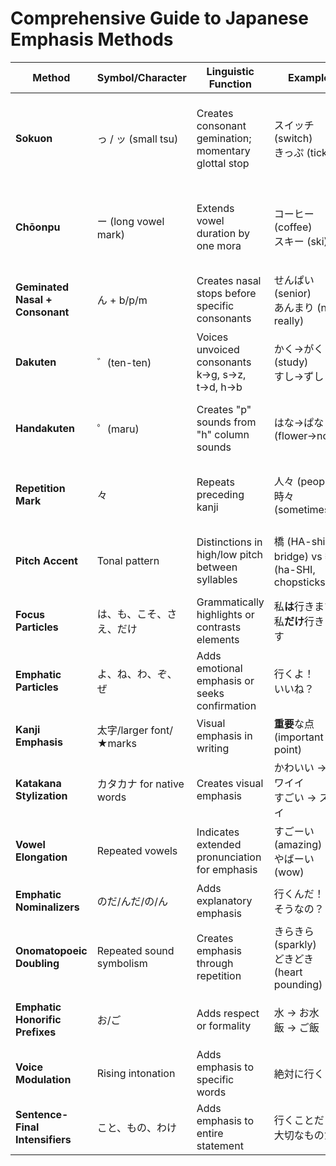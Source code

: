 # Comprehensive Guide to Japanese Emphasis Methods

| Method                          | Symbol/Character          | Linguistic Function                                  | Example                                         | Pronunciation                                      | Usage Context                              | Effect on Meaning                                                      | Historical Development                                                     |
| ------------------------------- | ------------------------- | ---------------------------------------------------- | ----------------------------------------------- | -------------------------------------------------- | ------------------------------------------ | ---------------------------------------------------------------------- | -------------------------------------------------------------------------- |
| **Sokuon**                      | っ / ッ (small tsu)       | Creates consonant gemination; momentary glottal stop | スイッチ (switch)<br>きっぷ (ticket)            | sui[pause]chi<br>ki[pause]pu                       | Loanwords, native vocabulary, onomatopoeia | Adds sharpness, precision to sound                                     | Developed to represent consonant clusters not native to Japanese phonology |
| **Chōonpu**                     | ー (long vowel mark)      | Extends vowel duration by one mora                   | コーヒー (coffee)<br>スキー (ski)               | koohii<br>sukii                                    | Primarily katakana words, some dialects    | Distinguishes meaning (e.g., ビル/biru building vs. ビール/biiru beer) | Originally from Chinese, standardized in modern Japanese                   |
| **Geminated Nasal + Consonant** | ん + b/p/m                | Creates nasal stops before specific consonants       | せんぱい (senior)<br>あんまり (not really)      | senpai<br>ammari                                   | Native vocabulary, compound words          | Smooths pronunciation at morpheme boundaries                           | Natural phonological process in Japanese                                   |
| **Dakuten**                     | ゛(ten-ten)               | Voices unvoiced consonants<br>k→g, s→z, t→d, h→b     | かく→がく (study)<br>すし→ずし                  | kaku→gaku<br>sushi→zushi                           | All Japanese vocabulary                    | Can completely change word meaning                                     | Derived from Sanskrit grammatical notation in the 9th century              |
| **Handakuten**                  | ゜(maru)                  | Creates "p" sounds from "h" column sounds            | はな→ぱな<br>(flower→nose)                      | hana→pana                                          | Native vocabulary, onomatopoeia            | Creates stronger articulation; often changes meaning                   | Later development than dakuten, standardized in Edo period                 |
| **Repetition Mark**             | 々                        | Repeats preceding kanji                              | 人々 (people)<br>時々 (sometimes)               | hitobito<br>tokidoki                               | Kanji compounds                            | Indicates repetition without rewriting the character                   | Developed from cursive writing as shorthand                                |
| **Pitch Accent**                | Tonal pattern             | Distinctions in high/low pitch between syllables     | 橋 (HA-shi, bridge) vs 箸 (ha-SHI, chopsticks)  | Accent on first vs. second syllable                | All native vocabulary                      | Can completely change meaning of homonyms                              | Ancient feature of Japanese, varies by regional dialect                    |
| **Focus Particles**             | は、も、こそ、さえ、だけ  | Grammatically highlights or contrasts elements       | 私**は**行きます<br>私**だけ**行きます          | watashi **wa** ikimasu<br>watashi **dake** ikimasu | All speech and writing                     | Changes nuance: "I will go" vs. "Only I will go"                       | Core feature of Japanese grammar since classical times                     |
| **Emphatic Particles**          | よ、ね、わ、ぞ、ぜ        | Adds emotional emphasis or seeks confirmation        | 行くよ！<br>いいね？                            | iku yo!<br>ii ne?                                  | Conversational speech                      | Adds assertiveness, questioning, or softening                          | Developed from classical auxiliary verbs                                   |
| **Kanji Emphasis**              | 太字/larger font/★marks   | Visual emphasis in writing                           | **重要**な点 (important point)                  | jūyō na ten                                        | Written documents, signs                   | Signals importance visually                                            | Modern typographical technique                                             |
| **Katakana Stylization**        | カタカナ for native words | Creates visual emphasis                              | かわいい → カワイイ<br>すごい → スゴイ          | kawaii<br>sugoi                                    | Advertising, manga, casual writing         | Creates modern, emphatic feeling                                       | Post-war development, popular since 1980s                                  |
| **Vowel Elongation**            | Repeated vowels           | Indicates extended pronunciation for emphasis        | すごーい (amazing)<br>やばーい (wow)            | sugooi<br>yabaai                                   | Casual speech, online communication        | Conveys stronger emotion                                               | Modern colloquial speech pattern                                           |
| **Emphatic Nominalizers**       | のだ/んだ/の/ん           | Adds explanatory emphasis                            | 行くんだ！<br>そうなの？                        | ikunda!<br>sou na no?                              | Explanations, assertions                   | Adds conviction, explanation                                           | Grammaticalized from classical forms                                       |
| **Onomatopoeic Doubling**       | Repeated sound symbolism  | Creates emphasis through repetition                  | きらきら (sparkly)<br>どきどき (heart pounding) | kirakira<br>dokidoki                               | Descriptive expressions                    | Intensifies the sensory quality                                        | Core feature of Japanese expressiveness                                    |
| **Emphatic Honorific Prefixes** | お/ご                     | Adds respect or formality                            | 水 → お水<br>飯 → ご飯                          | mizu → omizu<br>meshi → gohan                      | Polite speech                              | Softens words, shows respect                                           | Developed from classical honorific language                                |
| **Voice Modulation**            | Rising intonation         | Adds emphasis to specific words                      | 絶対に行く！                                    | zettai ni iku!                                     | Spoken language                            | Conveys determination, surprise                                        | Universal linguistic feature                                               |
| **Sentence-Final Intensifiers** | こと、もの、わけ          | Adds emphasis to entire statement                    | 行くことだ！<br>大切なものだ                    | iku koto da!<br>taisetsu na mono da                | Formal assertions, advice                  | Adds weight, importance                                                | Grammaticalized from concrete nouns                                        |
